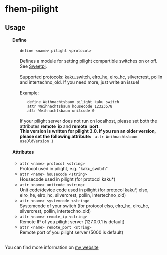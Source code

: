 fhem-pilight
=============

<h2>Usage</h2>
<ul>
  <a name="pilight_define"></a>
  <h4>Define</h4>
  <ul>
    <code>define &lt;name&gt; pilight &lt;protocol&gt;</code>
    <br/>
    <br/>
    Defines a module for setting pilight compartible switches on or off. See <a href="http://www.sweetpi.de/blog/258/funksteckdosen-mit-dem-raspberry-pi-und-pilight-schalten">Sweetpi</a>.<br><br>
    Supported protocols: kaku_switch, elro_he, elro_hc, silvercrest, pollin and intertechno_old. If you need more, just write an issue!<br/><br/>
    Example:
    <ul>
      <code>define Weihnachtsbaum pilight kaku_switch</code><br>
      <code>attr Weihnachtsbaum housecode 12323578</code><br>
      <code>attr Weihnachtsbaum unitcode 0</code><br>
    </ul>
    <br/>
	If your pilight server does not run on localhost, please set both the attributes <b>remote_ip</b> and <b>remote_port</b>.
    <br/>
    <b>This version is written for pilight 3.0. If you run an older version, please set the following attribute:</b>
      <code> attr Weihnachtsbaum useOldVersion 1</code>
  </ul>

  <a name="pilight_Attr"></a>
  <h4>Attributes</h4> 
  <ul>
    <li><a name="protocol"><code>attr &lt;name&gt; protocol &lt;string&gt;</code></a>
                <br />Protocol used in pilight, e.g. "kaku_switch"</li>
    <li><a name="housecode"><code>attr &lt;name&gt; housecode &lt;string&gt;</code></a>
                <br />Housecode used in pilight (for protocol kaku*)</li>
    <li><a name="unitcode"><code>attr &lt;name&gt; unitcode &lt;string&gt;</code></a>
                <br />Unit code/device code used in pilight (for protocol kaku*, elso, elro_he, elro_hc, silvercrest, pollin, intertechno_old)</li>
    <li><a name="systemcode"><code>attr &lt;name&gt; systemcode &lt;string&gt;</code></a>
                <br />Systemcode of your switch (for protocol elso, elro_he, elro_hc, silvercrest, pollin, intertechno_old)</li>
    <li><a name="remote_ip"><code>attr &lt;name&gt; remote_ip &lt;string&gt;</code></a>
                <br />Remote IP of you pilight server (127.0.0.1 is default)</li>
    <li><a name="remote_port"><code>attr &lt;name&gt; remote_port &lt;string&gt;</code></a>
                <br />Remote port of you pilight server (5000 is default)</li>
  </ul>
</ul>

<br/>
You can find more information on <a href="http://www.andreas-fey.com">my website</a>
